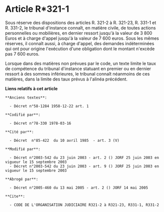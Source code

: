 # Article R*321-1

Sous réserve des dispositions des articles R. 321-2 à R. 321-23, R. 331-1 et R. 331-2, le tribunal d'instance connaît, en
matière civile, de toutes actions personnelles ou mobilières, en dernier ressort jusqu'à la valeur de 3 800 Euros et à charge
d'appel jusqu'à la valeur de 7 600 euros. Sous les mêmes réserves, il connaît aussi, à charge d'appel, des demandes
indéterminées qui ont pour origine l'exécution d'une obligation dont le montant n'excède pas 7 600 euros.

Lorsque dans des matières non prévues par le code, un texte limite le taux de compétence du tribunal d'instance statuant en
premier ou en dernier ressort à des sommes inférieures, le tribunal connaît néanmoins de ces matières, dans la limite des
taux prévus à l'alinéa précédent.

**Liens relatifs à cet article**

	**Anciens textes**:

	  - Décret n°58-1284 1958-12-22 art. 1

	**Codifié par**:

	  - Décret n°78-330 1978-03-16

	**Cité par**:

	  - Décret  n°85-422  du 10 avril 1985  - art. 3 (V)

	**Modifié par**:

	  - Décret n°2003-542 du 23 juin 2003 - art. 2 () JORF 25 juin 2003 en vigueur le 15 septembre 2003
	  - Décret n°2003-542 du 23 juin 2003 - art. 9 () JORF 25 juin 2003 en vigueur le 15 septembre 2003

	**Abrogé par**:

	  - Décret n°2005-460 du 13 mai 2005 - art. 2 () JORF 14 mai 2005

	**Cite**:

	  - CODE DE L'ORGANISATION JUDICIAIRE R321-2 à R321-23, R331-1, R331-2
